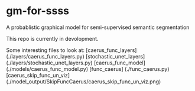# gm-for-ssss
A probablistic graphical model for semi-supervised semantic segmentation

This repo is currently in devolopment. 

Some interesting files to look at:
[caerus_func_layers] (./layers/caerus_func_layers.py)
[stochastic_unet_layers] (./layers/stochastic_unet_layers.py)
[caerus_func_model] (./models/caerus_func_model.py)
[func_caerus] (./func_caerus.py)
[caerus_skip_func_un_viz] (./model_output/SkipFuncCaerus/caerus_skip_func_un_viz.png)
